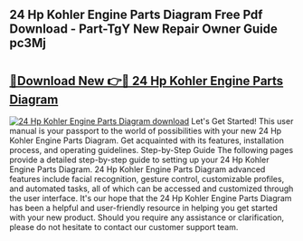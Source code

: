 ## 24 Hp Kohler Engine Parts Diagram Free Pdf Download - Part-TgY New Repair Owner Guide pc3Mj

# <h2><a href="http://dfkjd12.blite.top/?on=24+Hp+Kohler+Engine+Parts+Diagram">🔗Download New 👉🔴 24 Hp Kohler Engine Parts Diagram</a></h2>

[![24 Hp Kohler Engine Parts Diagram download](https://i.imgur.com/lujVjoI.png)](http://dfkjd12.blite.top/?on=24+Hp+Kohler+Engine+Parts+Diagram)
Let's Get Started! This user manual is your passport to the world of possibilities with your new 24 Hp Kohler Engine Parts Diagram. Get acquainted with its features, installation process, and operating guidelines. Step-by-Step Guide The following pages provide a detailed step-by-step guide to setting up your 24 Hp Kohler Engine Parts Diagram. 24 Hp Kohler Engine Parts Diagram advanced features include facial recognition, gesture control, customizable profiles, and automated tasks, all of which can be accessed and customized through the user interface. It's our hope that the 24 Hp Kohler Engine Parts Diagram has been a helpful and user-friendly resource in helping you get started with your new product. Should you require any assistance or clarification, please do not hesitate to contact our customer support team.
